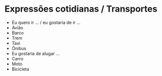 # Expressões cotidianas / Transportes

* Eu quero ir ... / eu gostaria de ir ...
* Avião
* Barco
* Trem
* Taxi
* Ônibus
* Eu gostaria de alugar ...
* Carro
* Moto
* Bicicleta
